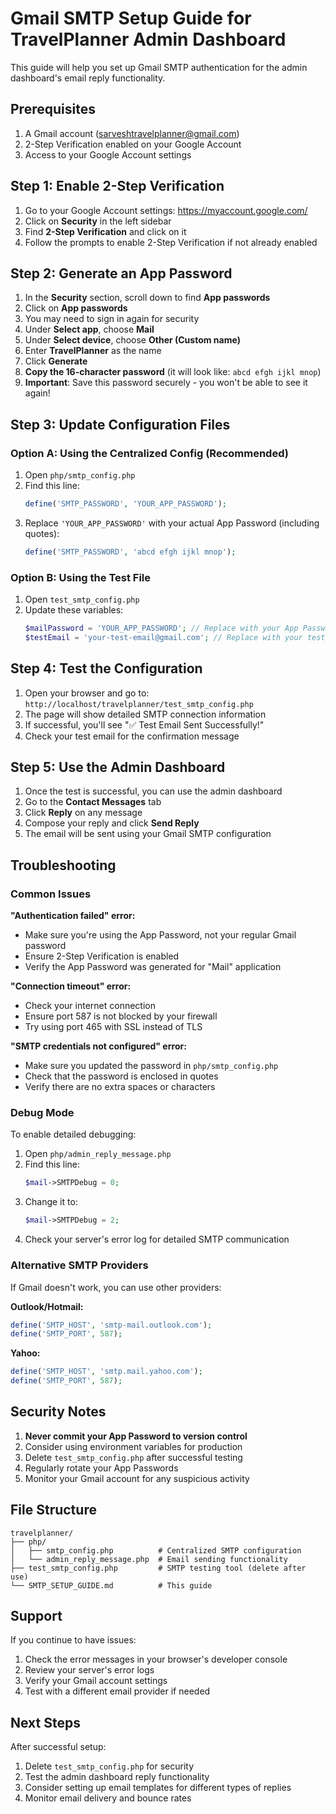 # Gmail SMTP Setup Guide for TravelPlanner Admin Dashboard

This guide will help you set up Gmail SMTP authentication for the admin dashboard's email reply functionality.

## Prerequisites

1. A Gmail account (sarveshtravelplanner@gmail.com)
2. 2-Step Verification enabled on your Google Account
3. Access to your Google Account settings

## Step 1: Enable 2-Step Verification

1. Go to your Google Account settings: https://myaccount.google.com/
2. Click on **Security** in the left sidebar
3. Find **2-Step Verification** and click on it
4. Follow the prompts to enable 2-Step Verification if not already enabled

## Step 2: Generate an App Password

1. In the **Security** section, scroll down to find **App passwords**
2. Click on **App passwords**
3. You may need to sign in again for security
4. Under **Select app**, choose **Mail**
5. Under **Select device**, choose **Other (Custom name)**
6. Enter **TravelPlanner** as the name
7. Click **Generate**
8. **Copy the 16-character password** (it will look like: `abcd efgh ijkl mnop`)
9. **Important**: Save this password securely - you won't be able to see it again!

## Step 3: Update Configuration Files

### Option A: Using the Centralized Config (Recommended)

1. Open `php/smtp_config.php`
2. Find this line:
   ```php
   define('SMTP_PASSWORD', 'YOUR_APP_PASSWORD');
   ```
3. Replace `'YOUR_APP_PASSWORD'` with your actual App Password (including quotes):
   ```php
   define('SMTP_PASSWORD', 'abcd efgh ijkl mnop');
   ```

### Option B: Using the Test File

1. Open `test_smtp_config.php`
2. Update these variables:
   ```php
   $mailPassword = 'YOUR_APP_PASSWORD'; // Replace with your App Password
   $testEmail = 'your-test-email@gmail.com'; // Replace with your test email
   ```

## Step 4: Test the Configuration

1. Open your browser and go to: `http://localhost/travelplanner/test_smtp_config.php`
2. The page will show detailed SMTP connection information
3. If successful, you'll see "✅ Test Email Sent Successfully!"
4. Check your test email for the confirmation message

## Step 5: Use the Admin Dashboard

1. Once the test is successful, you can use the admin dashboard
2. Go to the **Contact Messages** tab
3. Click **Reply** on any message
4. Compose your reply and click **Send Reply**
5. The email will be sent using your Gmail SMTP configuration

## Troubleshooting

### Common Issues

**"Authentication failed" error:**
- Make sure you're using the App Password, not your regular Gmail password
- Ensure 2-Step Verification is enabled
- Verify the App Password was generated for "Mail" application

**"Connection timeout" error:**
- Check your internet connection
- Ensure port 587 is not blocked by your firewall
- Try using port 465 with SSL instead of TLS

**"SMTP credentials not configured" error:**
- Make sure you updated the password in `php/smtp_config.php`
- Check that the password is enclosed in quotes
- Verify there are no extra spaces or characters

### Debug Mode

To enable detailed debugging:

1. Open `php/admin_reply_message.php`
2. Find this line:
   ```php
   $mail->SMTPDebug = 0;
   ```
3. Change it to:
   ```php
   $mail->SMTPDebug = 2;
   ```
4. Check your server's error log for detailed SMTP communication

### Alternative SMTP Providers

If Gmail doesn't work, you can use other providers:

**Outlook/Hotmail:**
```php
define('SMTP_HOST', 'smtp-mail.outlook.com');
define('SMTP_PORT', 587);
```

**Yahoo:**
```php
define('SMTP_HOST', 'smtp.mail.yahoo.com');
define('SMTP_PORT', 587);
```

## Security Notes

1. **Never commit your App Password to version control**
2. Consider using environment variables for production
3. Delete `test_smtp_config.php` after successful testing
4. Regularly rotate your App Passwords
5. Monitor your Gmail account for any suspicious activity

## File Structure

```
travelplanner/
├── php/
│   ├── smtp_config.php          # Centralized SMTP configuration
│   └── admin_reply_message.php  # Email sending functionality
├── test_smtp_config.php         # SMTP testing tool (delete after use)
└── SMTP_SETUP_GUIDE.md          # This guide
```

## Support

If you continue to have issues:

1. Check the error messages in your browser's developer console
2. Review your server's error logs
3. Verify your Gmail account settings
4. Test with a different email provider if needed

## Next Steps

After successful setup:

1. Delete `test_smtp_config.php` for security
2. Test the admin dashboard reply functionality
3. Consider setting up email templates for different types of replies
4. Monitor email delivery and bounce rates 